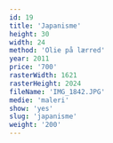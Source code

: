 ```yaml
---
id: 19
title: 'Japanisme'
height: 30
width: 24
method: 'Olie på lærred'
year: 2011
price: '700'
rasterWidth: 1621
rasterHeight: 2024
fileName: 'IMG_1842.JPG'
medie: 'maleri'
show: 'yes'
slug: 'japanisme'
weight: '200'
---
```

